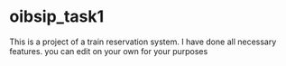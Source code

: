 # oibsip_task1
This is a project of a train reservation system.
I have done all necessary features.
you can edit on your own for your purposes
